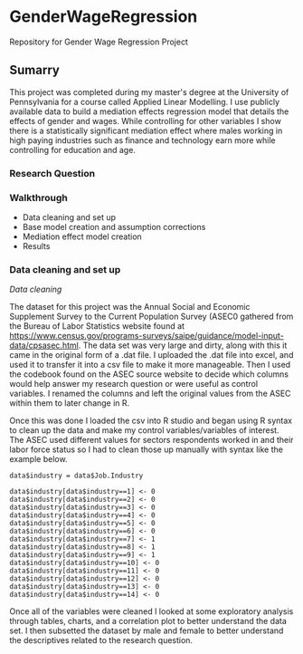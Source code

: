 # GenderWageRegression
Repository for Gender Wage Regression Project


## Sumarry
This project was completed during my master's degree at the University of Pennsylvania for a course called Applied Linear Modelling. I use publicly available data to build a mediation effects regression model that details the effects of gender and wages. While controlling for other variables I show there is a statistically significant mediation effect where males working in high paying industries such as finance and technology earn more while controlling for education and age.

### Research Question


### Walkthrough

- Data cleaning and set up
- Base model creation and assumption corrections
- Mediation effect model creation 
- Results


### Data cleaning and set up

*Data cleaning*

The dataset for this project was the Annual Social and Economic Supplement Survey to the Current Population Survey (ASEC0 gathered from the Bureau of Labor Statistics website 
found at https://www.census.gov/programs-surveys/saipe/guidance/model-input-data/cpsasec.html. The data set was very large and dirty, along with this it came in the original form of a .dat file. I uploaded the .dat file into excel, and used it to transfer it into a csv file to make it more manageable. Then I used the codebook found on the ASEC source website to decide which columns would help answer my research question or were useful as control variables. I renamed the columns and left the original values from the ASEC within them to later change in R.

Once this was done I loaded the csv into R studio and began using R syntax to clean up the data and make my control variables/variables of interest. The ASEC used different values for sectors respondents worked in and their labor force status so I had to clean those up manually with syntax like the example below.

```
data$industry = data$Job.Industry

data$industry[data$industry==1] <- 0
data$industry[data$industry==2] <- 0
data$industry[data$industry==3] <- 0
data$industry[data$industry==4] <- 0
data$industry[data$industry==5] <- 0
data$industry[data$industry==6] <- 0
data$industry[data$industry==7] <- 1
data$industry[data$industry==8] <- 1
data$industry[data$industry==9] <- 1
data$industry[data$industry==10] <- 0
data$industry[data$industry==11] <- 0
data$industry[data$industry==12] <- 0
data$industry[data$industry==13] <- 0
data$industry[data$industry==14] <- 0
```

Once all of the variables were cleaned I looked at some exploratory analysis through tables, charts, and a correlation plot to better understand the data set. I then subsetted the dataset by male and female to better understand the descriptives related to the research question. 
